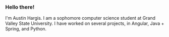 ### Hello there!

I'm Austin Hargis. I am a sophomore computer science student at Grand Valley State University. I have worked on several projects, in Angular, Java + Spring, and Python.
